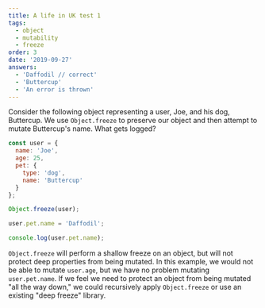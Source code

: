 ```yaml
---
title: A life in UK test 1
tags:
  - object
  - mutability
  - freeze
order: 3
date: '2019-09-27'
answers:
  - 'Daffodil // correct'
  - 'Buttercup'
  - 'An error is thrown'
---
```


Consider the following object representing a user, Joe, and his dog, Buttercup. We use `Object.freeze` to preserve our object and then attempt to mutate Buttercup's name. What gets logged?

```javascript
const user = {
  name: 'Joe',
  age: 25,
  pet: {
    type: 'dog',
    name: 'Buttercup'
  }
};

Object.freeze(user);

user.pet.name = 'Daffodil';

console.log(user.pet.name);
```

<!-- explanation -->

`Object.freeze` will perform a shallow freeze on an object, but will not protect deep properties from being mutated. In this example, we would not be able to mutate `user.age`, but we have no problem mutating `user.pet.name`. If we feel we need to protect an object from being mutated "all the way down," we could recursively apply `Object.freeze` or use an existing "deep freeze" library.
